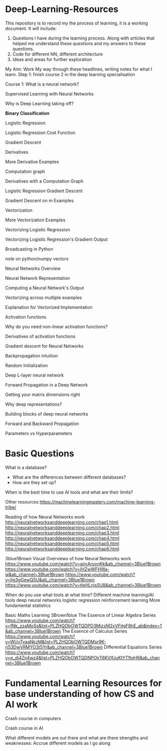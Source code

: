 # Deep-Learning-Resources

This repository is to record my the process of learning, it is a working document. It will include:
  1. Questions I have during the learning process. Along with articles that helped me understand these questions and my answers to these questions.
  2. Code for different NN, different architecture
  3. Ideas and areas for further exploration

My Aim: Work My way through these headlines, writing notes for what I learn. 
Step 1: finish course 2 in the deep learning specialisation

Course 1:
What is a neural network?

Supervised Learning with Neural Networks

Why is Deep Learning taking off?

**Binary Classification**

Logistic Regression

Logistic Regression Cost Function

Gradient Descent

Derivatives

More Derivative Examples

Computation graph

Derivatives with a Computation Graph

Logistic Regression Gradient Descent

Gradient Descent on m Examples

Vectorization

More Vectorization Examples

Vectorizing Logistic Regression

Vectorizing Logistic Regression's Gradient Output

Broadcasting in Python

note on python/numpy vectors

Neural Networks Overview

Neural Network Representation

Computing a Neural Network's Output

Vectorizing across multiple examples

Explanation for Vectorized Implementation

Activation functions

Why do you need non-linear activation functions?

Derivatives of activation functions

Gradient descent for Neural Networks

Backpropagation intuition

Random Initialization

Deep L-layer neural network

Forward Propagation in a Deep Network

Getting your matrix dimensions right

Why deep representations?

Building blocks of deep neural networks

Forward and Backward Propagation

Parameters vs Hyperparameters

# Basic Questions

What is a database?

  - What are the differences between different databases?
  - How are they set up?

When is the best time to use AI tools and what are their limits?


Other resources
https://machinelearningmastery.com/machine-learning-tribe/

Reading of how Neural Networks work
http://neuralnetworksanddeeplearning.com/chap1.html
http://neuralnetworksanddeeplearning.com/chap2.html
http://neuralnetworksanddeeplearning.com/chap3.html
http://neuralnetworksanddeeplearning.com/chap4.html
http://neuralnetworksanddeeplearning.com/chap5.html
http://neuralnetworksanddeeplearning.com/chap6.html

3blue1Brown Visual Overviews of how Neural Networks work
https://www.youtube.com/watch?v=aircAruvnKk&ab_channel=3Blue1Brown 
https://www.youtube.com/watch?v=IHZwWFHWa-w&ab_channel=3Blue1Brown
https://www.youtube.com/watch?v=Ilg3gGewQ5U&ab_channel=3Blue1Brown
https://www.youtube.com/watch?v=tIeHLnjs5U8&ab_channel=3Blue1Brown

When do you use what tools at what time?
Different machine learning/AI tools
  deep neural networks
  logistic regression
  reinforcement learning
  More fundamental statistics
  
  
Basic Maths Learning
3Brown1blue
The Essence of Linear Algebra Series
https://www.youtube.com/watch?v=fNk_zzaMoSs&list=PLZHQObOWTQDPD3MizzM2xVFitgF8hE_ab&index=1&ab_channel=3Blue1Brown
The Essence of Calculus Series
https://www.youtube.com/watch?v=WUvTyaaNkzM&list=PLZHQObOWTQDMsr9K-rj53DwVRMYO3t5Yr&ab_channel=3Blue1Brown
Differential Equations Series
https://www.youtube.com/watch?v=p_di4Zn4wz4&list=PLZHQObOWTQDNPOjrT6KVlfJuKtYTftqH6&ab_channel=3Blue1Brown

# Fundamental Learning Resources for base understanding of how CS and AI work

Crash course in computers

Crash course in AI

  
What different models are out there and what are there strengths and weaknesses: Accrue different models as I go along

